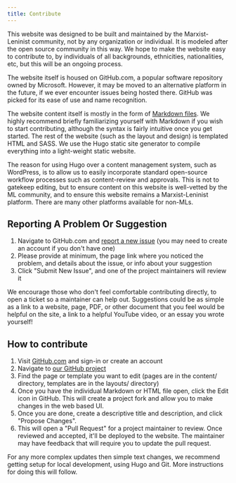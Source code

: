 ```yaml
---
title: Contribute
---
```


This website was designed to be built and maintained by the Marxist-Leninist community, not by any organization or individual. It is modeled after the open source community in this way. We hope to make the website easy to contribute to, by individuals of all backgrounds, ethnicities, nationalities, etc, but this will be an ongoing process.

The website itself is housed on GitHub.com, a popular software repository owned by Microsoft. However, it may be moved to an alternative platform in the future, if we ever encounter issues being hosted there. GitHub was picked for its ease of use and name recognition.

The website content itself is mostly in the form of [Markdown files](https://www.markdownguide.org/getting-started/). We highly recommend briefly familiarizing yourself with Markdown if you wish to start contributing, although the syntax is fairly intuitive once you get started. The rest of the website (such as the layout and design) is templated HTML and SASS. We use the Hugo static site generator to compile everything into a light-weight static website.

The reason for using Hugo over a content management system, such as WordPress, is to allow us to easily incorporate standard open-source workflow processes such as content-review and approvals. This is not to gatekeep editing, but to ensure content on this website is well-vetted by the ML community, and to ensure this website remains a Marxist-Leninist platform. There are many other platforms available for non-MLs.

## Reporting A Problem Or Suggestion 

1. Navigate to GitHub.com and [report a new issue](https://github.com/ThisIsCad/mlcom/issues/new) (you may need to create an account if you don't have one)
2. Please provide at minimum, the page link where you noticed the problem, and details about the issue, or info about your suggestion
3. Click "Submit New Issue", and one of the project maintainers will review it

We encourage those who don't feel comfortable contributing directly, to open a ticket so a maintainer can help out. Suggestions could be as simple as a link to a website, page, PDF, or other document that you feel would be helpful on the site, a link to a helpful YouTube video, or an essay you wrote yourself!

## How to contribute

1. Visit [GitHub.com](https://github.com/) and sign-in or create an account
2. Navigate to [our GitHub project](https://github.com/ThisIsCad/mlcom/issues/new)
3. Find the page or template you want to edit (pages are in the content/ directory, templates are in the layouts/ directory)
4. Once you have the individual Markdown or HTML file open, click the Edit icon in GitHub. This will create a project fork and allow you to make changes in the web based UI. 
5. Once you are done, create a descriptive title and description, and click "Propose Changes". 
6. This will open a "Pull Request" for a project maintainer to review. Once reviewed and accepted, it'll be deployed to the website. The maintainer may have feedback that will require you to update the pull request.

For any more complex updates then simple text changes, we recommend getting setup for local development, using Hugo and Git. More instructions for doing this will follow.